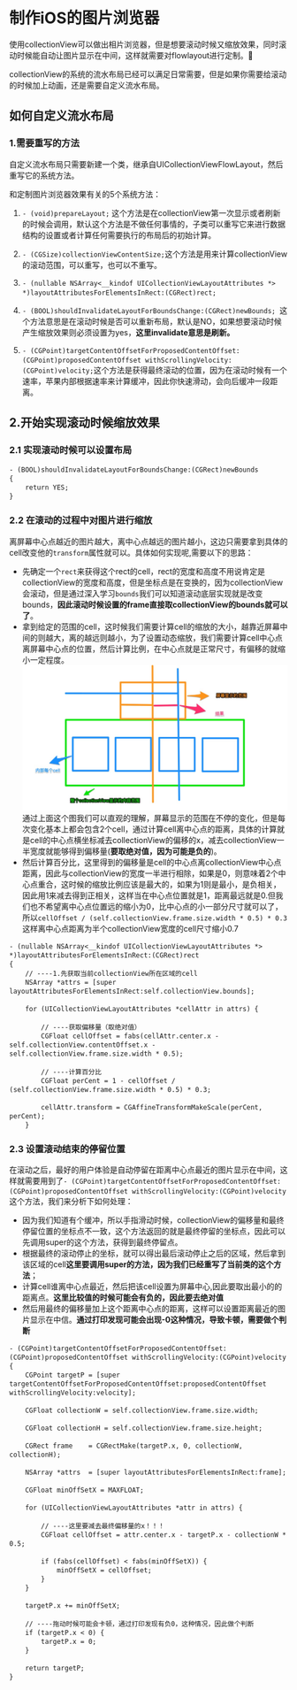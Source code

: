 # 制作iOS的图片浏览器

使用collectionView可以做出相片浏览器，但是想要滚动时候又缩放效果，同时滚动时候能自动让图片显示在中间，这样就需要对flowlayout进行定制。

collectionView的系统的流水布局已经可以满足日常需要，但是如果你需要给滚动的时候加上动画，还是需要自定义流水布局。

## 如何自定义流水布局

### 1.需要重写的方法

自定义流水布局只需要新建一个类，继承自UICollectionViewFlowLayout，然后重写它的系统方法。

和定制图片浏览器效果有关的5个系统方法：

1. `- (void)prepareLayout;` 这个方法是在collectionView第一次显示或者刷新的时候会调用，默认这个方法是不做任何事情的，子类可以重写它来进行数据结构的设置或者计算任何需要执行的布局后的初始计算。

2. `- (CGSize)collectionViewContentSize;`这个方法是用来计算collectionView的滚动范围，可以重写，也可以不重写。

3. `- (nullable NSArray<__kindof UICollectionViewLayoutAttributes *> *)layoutAttributesForElementsInRect:(CGRect)rect;`

4. `- (BOOL)shouldInvalidateLayoutForBoundsChange:(CGRect)newBounds; `这个方法意思是在滚动时候是否可以重新布局，默认是NO，如果想要滚动时候产生缩放效果则必须设置为yes，**这里invalidate意思是刷新。**

5. `- (CGPoint)targetContentOffsetForProposedContentOffset:(CGPoint)proposedContentOffset withScrollingVelocity:(CGPoint)velocity;`这个方法是获得最终滚动的位置，因为在滚动时候有一个速率，苹果内部根据速率来计算缓冲，因此你快速滑动，会向后缓冲一段距离。

## 2.开始实现滚动时候缩放效果

### 2.1 实现滚动时候可以设置布局

```obj-c
- (BOOL)shouldInvalidateLayoutForBoundsChange:(CGRect)newBounds
{
	return YES;
}
```

### 2.2 在滚动的过程中对图片进行缩放

离屏幕中心点越近的图片越大，离中心点越远的图片越小，这边只需要拿到具体的cell改变他的`transform`属性就可以。具体如何实现呢,需要以下的思路：

* 先确定一个`rect`来获得这个rect的cell，rect的宽度和高度不用说肯定是collectionView的宽度和高度，但是坐标点是在变换的，因为collectionView会滚动，但是通过深入学习`bounds`我们可以知道滚动底层实现就是改变bounds，**因此滚动时候设置的frame直接取collectionView的bounds就可以了**。
* 拿到给定的范围的cell，这时候我们需要计算cell的缩放的大小，越靠近屏幕中间的则越大，离的越远则越小，为了设置动态缩放，我们需要计算cell中心点离屏幕中心点的位置，然后计算比例，在中心点就是正常尺寸，有偏移的就缩小一定程度。
![计算中心店距离](计算距离.png)
通过上面这个图我们可以直观的理解，屏幕显示的范围在不停的变化，但是每次变化基本上都会包含2个cell，通过计算cell离中心点的距离，具体的计算就是cell的中心点横坐标减去collectionView的偏移的x，减去collectionView一半宽度就能够得到偏移量(**要取绝对值，因为可能是负的**)。
* 然后计算百分比，这里得到的偏移量是cell的中心点离collectionView中心点距离，因此与collectionView的宽度一半进行相除，如果是0，则意味着2个中心点重合，这时候的缩放比例应该是最大的，如果为1则是最小，是负相关，因此用1来减去得到正相关，这样当在中心点位置就是1，距离最远就是0.但我们也不希望离中心点位置远的缩小为0，比中心点的小一部分尺寸就可以了，所以`cellOffset / (self.collectionView.frame.size.width * 0.5) * 0.3`这样离中心点距离为半个collectionView宽度的cell尺寸缩小0.7

```obj-c
- (nullable NSArray<__kindof UICollectionViewLayoutAttributes *> *)layoutAttributesForElementsInRect:(CGRect)rect
{
    // ----1.先获取当前collectionView所在区域的cell
    NSArray *attrs = [super layoutAttributesForElementsInRect:self.collectionView.bounds];
    
    for (UICollectionViewLayoutAttributes *cellAttr in attrs) {
        
        // ----获取偏移量（取绝对值）
        CGFloat cellOffset = fabs(cellAttr.center.x - self.collectionView.contentOffset.x - self.collectionView.frame.size.width * 0.5);
        
        // ----计算百分比
        CGFloat perCent = 1 - cellOffset / (self.collectionView.frame.size.width * 0.5) * 0.3;
        
        cellAttr.transform = CGAffineTransformMakeScale(perCent, perCent);
    }
```

### 2.3 设置滚动结束的停留位置

在滚动之后，最好的用户体验是自动停留在距离中心点最近的图片显示在中间，这样就需要用到了`- (CGPoint)targetContentOffsetForProposedContentOffset:(CGPoint)proposedContentOffset withScrollingVelocity:(CGPoint)velocity`这个方法，我们来分析下如何处理：

* 因为我们知道有个缓冲，所以手指滑动时候，collectionView的偏移量和最终停留位置的坐标点不一致，这个方法返回的就是最终停留的坐标点，因此可以先调用super的这个方法，获得到最终停留点。
* 根据最终的滚动停止的坐标，就可以得出最后滚动停止之后的区域，然后拿到该区域的cell**这里要调用super的方法，因为我们已经重写了当前类的这个方法**；
* 计算cell谁离中心点最近，然后把该cell设置为屏幕中心,因此要取出最小的的距离点。**这里比较值的时候可能会有负的，因此要去绝对值**
* 然后用最终的偏移量加上这个距离中心点的距离，这样可以设置距离最近的图片显示在中信。**通过打印发现可能会出现-0这种情况，导致卡顿，需要做个判断**

```obj-c
- (CGPoint)targetContentOffsetForProposedContentOffset:(CGPoint)proposedContentOffset withScrollingVelocity:(CGPoint)velocity
{
    CGPoint targetP = [super targetContentOffsetForProposedContentOffset:proposedContentOffset withScrollingVelocity:velocity];
    
    CGFloat collectionW = self.collectionView.frame.size.width;
    
    CGFloat collectionH = self.collectionView.frame.size.height;
    
    CGRect frame    = CGRectMake(targetP.x, 0, collectionW, collectionH);
    
    NSArray *attrs  = [super layoutAttributesForElementsInRect:frame];
   
    CGFloat minOffSetX = MAXFLOAT;
    
    for (UICollectionViewLayoutAttributes *attr in attrs) {
        
        // ----这里要减去最终偏移量的x！！！
        CGFloat cellOffset = attr.center.x - targetP.x - collectionW * 0.5;
        
        if (fabs(cellOffset) < fabs(minOffSetX)) {
            minOffSetX = cellOffset;
        }
    }
    
    targetP.x += minOffSetX;
    
    // ----拖动时候可能会卡顿，通过打印发现有负0，这种情况，因此做个判断
    if (targetP.x < 0) {
        targetP.x = 0;
    }
    
    return targetP;
}
```


